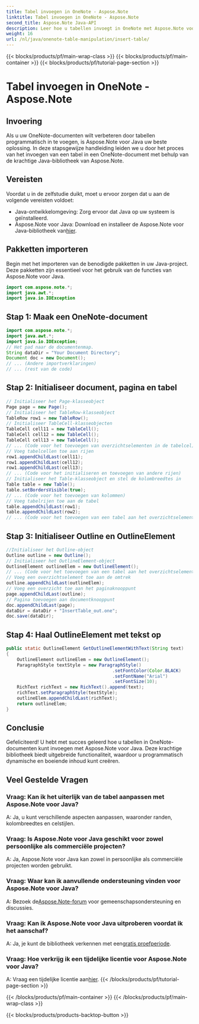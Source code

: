 ```yaml
---
title: Tabel invoegen in OneNote - Aspose.Note
linktitle: Tabel invoegen in OneNote - Aspose.Note
second_title: Aspose.Note Java-API
description: Leer hoe u tabellen invoegt in OneNote met Aspose.Note voor Java. Stapsgewijze handleiding voor dynamische contentcreatie. Verbeter uw documenten moeiteloos.
weight: 16
url: /nl/java/onenote-table-manipulation/insert-table/
---
```


{{< blocks/products/pf/main-wrap-class >}}
{{< blocks/products/pf/main-container >}}
{{< blocks/products/pf/tutorial-page-section >}}

# Tabel invoegen in OneNote - Aspose.Note

## Invoering
Als u uw OneNote-documenten wilt verbeteren door tabellen programmatisch in te voegen, is Aspose.Note voor Java uw beste oplossing. In deze stapsgewijze handleiding leiden we u door het proces van het invoegen van een tabel in een OneNote-document met behulp van de krachtige Java-bibliotheek van Aspose.Note.
## Vereisten
Voordat u in de zelfstudie duikt, moet u ervoor zorgen dat u aan de volgende vereisten voldoet:
- Java-ontwikkelomgeving: Zorg ervoor dat Java op uw systeem is geïnstalleerd.
-  Aspose.Note voor Java: Download en installeer de Aspose.Note voor Java-bibliotheek van[hier](https://releases.aspose.com/note/java/).
## Pakketten importeren
Begin met het importeren van de benodigde pakketten in uw Java-project. Deze pakketten zijn essentieel voor het gebruik van de functies van Aspose.Note voor Java.
```java
import com.aspose.note.*;
import java.awt.*;
import java.io.IOException
```

## Stap 1: Maak een OneNote-document
```java
import com.aspose.note.*;
import java.awt.*;
import java.io.IOException;
// Het pad naar de documentenmap.
String dataDir = "Your Document Directory";
Document doc = new Document();
// ... (Andere importverklaringen)
// ... (rest van de code)
```
## Stap 2: Initialiseer document, pagina en tabel
```java
// Initialiseer het Page-klasseobject
Page page = new Page();
// Initialiseer het TableRow-klasseobject
TableRow row1 = new TableRow();
// Initialiseer TableCell-klasseobjecten
TableCell cell11 = new TableCell();
TableCell cell12 = new TableCell();
TableCell cell13 = new TableCell();
// ... (Code voor het toevoegen van overzichtselementen in de tabelcel)
// Voeg tabelcellen toe aan rijen
row1.appendChildLast(cell11);
row1.appendChildLast(cell12);
row1.appendChildLast(cell13);
// ... (Code voor het initialiseren en toevoegen van andere rijen)
// Initialiseer het Table-klasseobject en stel de kolombreedtes in
Table table = new Table();
table.setBordersVisible(true);
// ... (Code voor het toevoegen van kolommen)
// Voeg tabelrijen toe aan de tabel
table.appendChildLast(row1);
table.appendChildLast(row2);
// ... (Code voor het toevoegen van een tabel aan het overzichtselementknooppunt)
```
## Stap 3: Initialiseer Outline en OutlineElement
```java
//Initialiseer het Outline-object
Outline outline = new Outline();
// Initialiseer het OutlineElement-object
OutlineElement outlineElem = new OutlineElement();
// ... (Code voor het toevoegen van een tabel aan het overzichtselementknooppunt)
// Voeg een overzichtselement toe aan de omtrek
outline.appendChildLast(outlineElem);
// Voeg een overzicht toe aan het paginaknooppunt
page.appendChildLast(outline);
// Pagina toevoegen aan documentknooppunt
doc.appendChildLast(page);
dataDir = dataDir + "InsertTable_out.one";
doc.save(dataDir);
```
## Stap 4: Haal OutlineElement met tekst op
```java
public static OutlineElement GetOutlineElementWithText(String text)
{
    OutlineElement outlineElem = new OutlineElement();
    ParagraphStyle textStyle = new ParagraphStyle()
                                        .setFontColor(Color.BLACK)
                                        .setFontName("Arial")
                                        .setFontSize(10);
    RichText richText = new RichText().append(text);
    richText.setParagraphStyle(textStyle);
    outlineElem.appendChildLast(richText);
    return outlineElem;
} 
```
## Conclusie
Gefeliciteerd! U hebt met succes geleerd hoe u tabellen in OneNote-documenten kunt invoegen met Aspose.Note voor Java. Deze krachtige bibliotheek biedt uitgebreide functionaliteit, waardoor u programmatisch dynamische en boeiende inhoud kunt creëren.
## Veel Gestelde Vragen
### Vraag: Kan ik het uiterlijk van de tabel aanpassen met Aspose.Note voor Java?
A: Ja, u kunt verschillende aspecten aanpassen, waaronder randen, kolombreedtes en celstijlen.
### Vraag: Is Aspose.Note voor Java geschikt voor zowel persoonlijke als commerciële projecten?
A: Ja, Aspose.Note voor Java kan zowel in persoonlijke als commerciële projecten worden gebruikt.
### Vraag: Waar kan ik aanvullende ondersteuning vinden voor Aspose.Note voor Java?
 A: Bezoek de[Aspose.Note-forum](https://forum.aspose.com/c/note/28) voor gemeenschapsondersteuning en discussies.
### Vraag: Kan ik Aspose.Note voor Java uitproberen voordat ik het aanschaf?
 A: Ja, je kunt de bibliotheek verkennen met een[gratis proefperiode](https://releases.aspose.com/).
### Vraag: Hoe verkrijg ik een tijdelijke licentie voor Aspose.Note voor Java?
 A: Vraag een tijdelijke licentie aan[hier](https://purchase.aspose.com/temporary-license/).
{{< /blocks/products/pf/tutorial-page-section >}}

{{< /blocks/products/pf/main-container >}}
{{< /blocks/products/pf/main-wrap-class >}}

{{< blocks/products/products-backtop-button >}}
